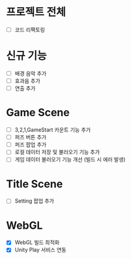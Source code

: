 # 프로젝트 전체
- [ ] 코드 리팩토링

# 신규 기능
- [ ] 배경 음악 추가
- [ ] 효과음 추가
- [ ] 연출 추가

# Game Scene
- [ ] 3,2,1,GameStart 카운트 기능 추가
- [ ] 퍼즈 버튼 추가
- [ ] 퍼즈 팝업 추가
- [ ] 로컬 데이터 저장 및 불러오기 기능 추가
- [ ] 게임 데이터 불러오기 기능 개선 (빌드 시 에러 발생)

# Title Scene
- [ ] Setting 팝업 추가

# WebGL
- [x] WebGL 빌드 최적화
- [x] Unity Play 서비스 연동